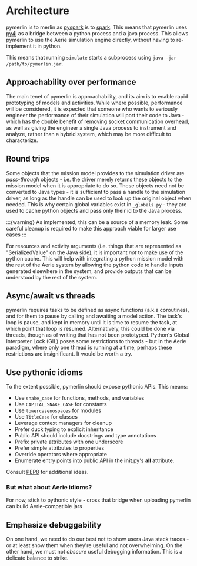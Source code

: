 # Architecture

pymerlin is to merlin as [pyspark](https://spark.apache.org/docs/latest/api/python/index.html) is to [spark](https://spark.apache.org/).
This means that pymerlin uses [py4j](https://www.py4j.org/) as a bridge
between a python process and a java process. This allows pymerlin to use the Aerie simulation engine directly, without
having to re-implement it in python.

This means that running `simulate` starts a subprocess using `java -jar /path/to/pymerlin.jar`.

## Approachability over performance

The main tenet of pymerlin is approachability, and its aim is to enable rapid prototyping of models and activities.
While where possible, performance will be considered, it is expected that someone who wants to seriously engineer the
performance of their simulation will port their code to Java - which has the double benefit of removing socket
communication overhead, as well as giving the engineer a single Java process to instrument and analyze, rather than a
hybrid system, which may be more difficult to characterize.

## Round trips
Some objects that the mission model provides to the simulation driver are _pass-through_ objects - i.e. the driver
merely returns these objects to the mission model when it is appropriate to do so. These objects need not be converted
to Java types - it is sufficient to pass a handle to the simulation driver, as long as the handle can be used to look
up the original object when needed. This is why certain global variables exist in `_globals.py` - they are used to cache
python objects and pass only their id to the Java process.

:::{warning}
As implemented, this can be a source of a memory leak. Some careful cleanup is required to make this approach viable
for larger use cases 
:::

For resources and activity arguments (i.e. things that are represented as "SerializedValue" on the Java side), it is
important _not_ to make use of the python cache. This will help with integrating a python mission model with the rest
of the Aerie system by allowing the python code to handle inputs generated elsewhere in the system, and provide outputs
that can be understood by the rest of the system.

## Async/await vs threads

pymerlin requires tasks to be defined as async functions (a.k.a coroutines), and for them to pause by calling and awaiting
a model action. The task's loop is pause, and kept in memory until it is time to resume the task, at which point that
loop is resumed. Alternatively, this could be done via threads, though as of writing that has not been prototyped. Python's
Global Interpreter Lock (GIL) poses some restrictions to threads - but in the Aerie paradigm, where only one thread is
running at a time, perhaps these restrictions are insignificant. It would be worth a try.

## Use pythonic idioms

To the extent possible, pymerlin should expose pythonic APIs. This means:
- Use `snake_case` for functions, methods, and variables
- Use `CAPITAL_SNAKE_CASE` for constants
- Use `lowercasenospaces` for modules
- Use `TitleCase` for classes
- Leverage context managers for cleanup
- Prefer duck typing to explicit inheritance
- Public API should include docstrings and type annotations
- Prefix private attributes with one underscore
- Prefer simple attributes to properties
- Override operators where appropriate
- Enumerate entry points into public API in the __init__.py's __all__ attribute.

Consult [PEP8](https://peps.python.org/pep-0008/#naming-conventions) for additional ideas.

### But what about Aerie idioms?
For now, stick to pythonic style - cross that bridge when uploading pymerlin can build Aerie-compatible jars

## Emphasize debuggability
On one hand, we need to do our best not to show users Java stack traces - or at least show them when they're useful and
not overwhelming. On the other hand, we must not _obscure_ useful debugging information. This is a delicate balance to
strike.